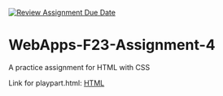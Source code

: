 [![Review Assignment Due Date](https://classroom.github.com/assets/deadline-readme-button-24ddc0f5d75046c5622901739e7c5dd533143b0c8e959d652212380cedb1ea36.svg)](https://classroom.github.com/a/4tKarLeg)
# WebApps-F23-Assignment-4
A practice assignment for HTML with CSS

Link for playpart.html:
[HTML](https://44-563-webapps-f23.github.io/44563-webapps-f23-assignment4-ArigelaRajesh/playpart.html)
